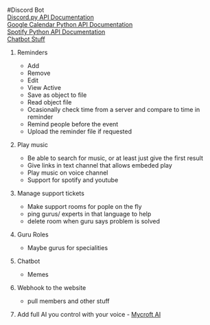 #Discord Bot<br>
[Discord.py API Documentation](https://discordpy.readthedocs.io/en/latest/)<br>
[Google Calendar Python API Documentation](https://developers.google.com/calendar/quickstart/python)<br>
[Spotify Python API Documentation](https://spotipy.readthedocs.io/en/latest/)<br>
[Chatbot Stuff](https://github.com/fendouai/Awesome-Chatbot)<br>

1. Reminders
	- Add
	- Remove
	- Edit
	- View Active
	- Save as object to file
	- Read object file
	- Ocasionally check time from a server and compare to time in reminder
	- Remind people before the event
	- Upload the reminder file if requested
2. Play music
	- Be able to search for music, or at least just give the first result
	- Give links in text channel that allows embeded play
	- Play music on voice channel
	- Support for spotify and youtube
3. Manage support tickets
	- Make support rooms for pople on the fly
	- ping gurus/ experts in that language to help
	- delete room when guru says problem is solved
4. Guru Roles
	- Maybe gurus for specialities
5. Chatbot
	- Memes
6. Webhook to the website
	- pull members and other stuff


5334. Add full AI you control with your voice
	- [Mycroft AI](https://mycroft.ai/)
